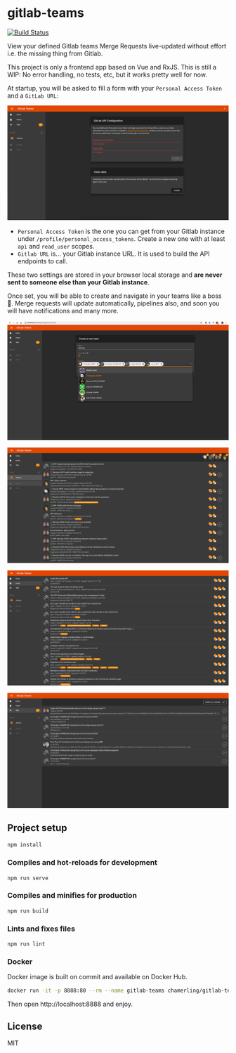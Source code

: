 # gitlab-teams

[![Build Status](https://travis-ci.com/chamerling/gitlab-teams.svg?branch=master)](https://travis-ci.com/chamerling/gitlab-teams)

View your defined Gitlab teams Merge Requests live-updated without effort i.e. the missing thing from Gitlab.

This project is only a frontend app based on Vue and RxJS. This is still a WIP: No error handling, no tests, etc, but it works pretty well for now.

At startup, you will be asked to fill a form with your `Personal Access Token` and a `GitLab URL`:

![settings](./doc/settings.png "Settings")

- `Personal Access Token` is the one you can get from your Gitlab instance under `/profile/personal_access_tokens`. Create a new one with at least `api` and `read_user` scopes.
- `Gitlab URL` is... your Gitlab instance URL. It is used to build the API endpoints to call.

These two settings are stored in your browser local storage and **are never sent to someone else than your Gitlab instance**.

Once set, you will be able to create and navigate in your teams like a boss 💪. Merge requests will update automatically, pipelines also, and soon you will have notifications and many more.

![team-create](./doc/team-create.png "Team Creation")

![teams-view](./doc/teams-view.png "Teams View")

![issues-view](./doc/issues-view.png "Issues View")

![todo-view](./doc/todo-view.png "Todo View")

## Project setup
```
npm install
```

### Compiles and hot-reloads for development
```
npm run serve
```

### Compiles and minifies for production
```
npm run build
```

### Lints and fixes files
```
npm run lint
```

### Docker

Docker image is built on commit and available on Docker Hub.

```sh
docker run -it -p 8888:80 --rm --name gitlab-teams chamerling/gitlab-teams
```

Then open http://localhost:8888 and enjoy.

## License

MIT
